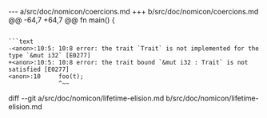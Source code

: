 --- a/src/doc/nomicon/coercions.md
+++ b/src/doc/nomicon/coercions.md
@@ -64,7 +64,7 @@ fn main() {
 ```
 
 ```text
-<anon>:10:5: 10:8 error: the trait `Trait` is not implemented for the type `&mut i32` [E0277]
+<anon>:10:5: 10:8 error: the trait bound `&mut i32 : Trait` is not satisfied [E0277]
 <anon>:10     foo(t);
               ^~~
 ```
diff --git a/src/doc/nomicon/lifetime-elision.md b/src/doc/nomicon/lifetime-elision.md
